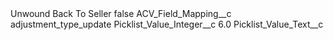<?xml version="1.0" encoding="UTF-8"?>
<CustomMetadata xmlns="http://soap.sforce.com/2006/04/metadata" xmlns:xsi="http://www.w3.org/2001/XMLSchema-instance" xmlns:xsd="http://www.w3.org/2001/XMLSchema">
    <label>Unwound Back To Seller</label>
    <protected>false</protected>
    <values>
        <field>ACV_Field_Mapping__c</field>
        <value xsi:type="xsd:string">adjustment_type_update</value>
    </values>
    <values>
        <field>Picklist_Value_Integer__c</field>
        <value xsi:type="xsd:double">6.0</value>
    </values>
    <values>
        <field>Picklist_Value_Text__c</field>
        <value xsi:nil="true"/>
    </values>
</CustomMetadata>
